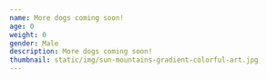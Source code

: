 ```yaml
---
name: More dogs coming soon!
age: 0
weight: 0
gender: Male
description: More dogs coming soon!
thumbnail: static/img/sun-mountains-gradient-colorful-art.jpg
---
```


